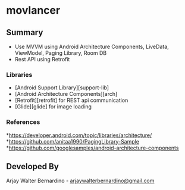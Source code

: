 # movlancer

## Summary
* Use MVVM using Android Architecture Components, LiveData, ViewModel, Paging Library, Room DB
* Rest API using Retrofit

### Libraries
* [Android Support Library][support-lib]
* [Android Architecture Components][arch]
* [Retrofit][retrofit] for REST api communication
* [Glide][glide] for image loading

### References
*https://developer.android.com/topic/libraries/architecture/
*https://github.com/anitaa1990/PagingLibrary-Sample
*https://github.com/googlesamples/android-architecture-components

Developed By
------------

Arjay Walter Bernardino - <arjaywalterbernardino@gmail.com>